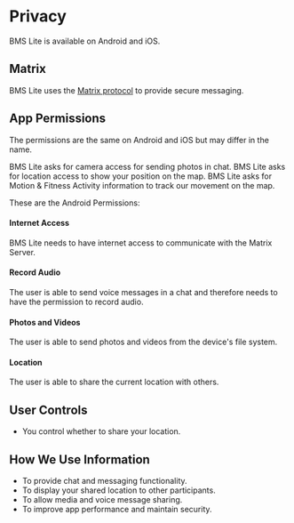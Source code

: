 # Privacy

BMS Lite is available on Android and iOS.

## Matrix
BMS Lite uses the [Matrix protocol](https://matrix.org) to provide secure messaging.

## App Permissions<a id="app-permissions"/>

The permissions are the same on Android and iOS but may differ in the name. 

BMS Lite asks for camera access for sending photos in chat.
BMS Lite asks for location access to show your position on the map.
BMS Lite asks for Motion & Fitness Activity information to track our movement on the map.

These are the Android Permissions:

#### Internet Access
BMS Lite needs to have internet access to communicate with the Matrix Server.

#### Record Audio
The user is able to send voice messages in a chat and therefore needs to have the permission to record audio.

#### Photos and Videos
The user is able to send photos and videos from the device's file system.

#### Location
The user is able to share the current location with others. 

## User Controls
- You control whether to share your location.

## How We Use Information
- To provide chat and messaging functionality.
- To display your shared location to other participants.
- To allow media and voice message sharing.
- To improve app performance and maintain security.  
